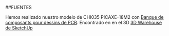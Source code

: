 ##FUENTES

Hemos realizado nuestro modelo de CHI035 PICAXE-18M2 con  [Banque de composants pour dessins de PCB](https://3dwarehouse.sketchup.com/model/872b394d846fc64da5c0be9b17f003b/Banque-de-composants-pour-dessins-de-PCB). Encontrado en  en el 3D [3D Warehouse de SketchUp](https://3dwarehouse.sketchup.com/)


